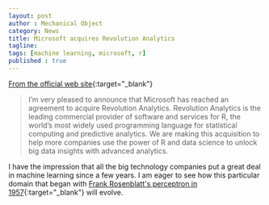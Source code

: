 ```yaml
---
layout: post
author : Mechanical Object
category: News
title: Microsoft acquires Revolution Analytics
tagline: 
tags: [machine learning, microsoft, r]
published : true
---
```

[From the official web site](http://blogs.microsoft.com/blog/2015/01/23/microsoft-acquire-revolution-analytics-help-customers-find-big-data-value-advanced-statistical-analysis/){:target="_blank"}

> I’m very pleased to announce that Microsoft has reached an agreement to acquire Revolution Analytics. Revolution Analytics is the leading commercial provider of software and services for R, the world’s most widely used programming language for statistical computing and predictive analytics. We are making this acquisition to help more companies use the power of R and data science to unlock big data insights with advanced analytics.

<!--more-->
I have the impression that all the big technology companies put a great deal in machine learning since a 
few years. I am eager to see how this particular domain that began with 
[Frank Rosenblatt's perceptron in 1957](http://en.wikipedia.org/wiki/Perceptron){:target="_blank"} will evolve.
